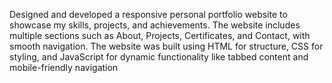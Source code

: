 Designed and developed a responsive personal portfolio website to showcase my skills, projects, and achievements. 
The website includes multiple sections such as About, Projects, Certificates, and Contact, with smooth navigation. 
The website was built using HTML for structure, CSS for styling, and JavaScript for dynamic functionality like tabbed content and mobile-friendly navigation
